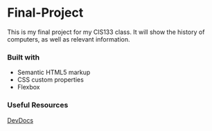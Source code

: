# Final-Project

This is my final project for my CIS133 class.
It will show the history of computers, as well as relevant information.

### Built with

- Semantic HTML5 markup
- CSS custom properties
- Flexbox

### Useful Resources

[DevDocs](https://devdocs.io/)
